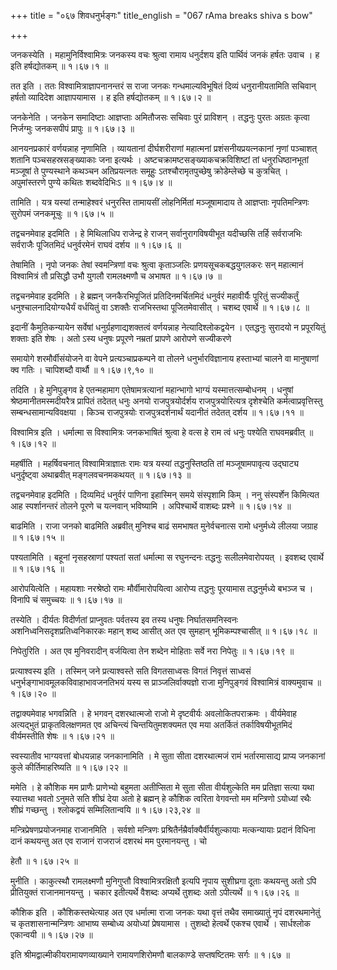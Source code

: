 +++
title = "०६७ शिवधनुर्भङ्गः"
title_english = "067 rAma breaks shiva s bow"

+++


जनकस्येति । महामुनिर्विश्वामित्रः जनकस्य वचः श्रुत्वा रामाय धनुर्दशय इति
पार्थिवं जनकं हर्षतः उवाच । ह इति हर्षद्योतकम्  ॥  १।६७।१  ॥   

  

तत इति । ततः विश्वामित्राज्ञापनानन्तरं स राजा जनकः गन्धमाल्यविभूषितं
दिव्यं धनुरानीयतामिति सचिवान् हर्षतो व्यादिदेश आज्ञापयामास । ह इति
हर्षद्योतकम्  ॥  १।६७।२  ॥   

  

जनकेनेति । जनकेन समादिष्टाः आज्ञप्ताः अमितौजसः सचिवाः पुरं प्राविशन् ।
तद्धनुः पुरतः अग्रतः कृत्वा निर्जग्मुः जनकसपीपं प्रापुः  ॥  १।६७।३  ॥   

  

आनयनप्रकारं वर्णयन्नाह नृणामिति । व्यायतानां दीर्घशरीराणां महात्मनां
प्रशंसनीयप्रयत्नकानां नृणां पञ्चाशत् शतानि पञ्चसहस्रसङ्ख्याकाः जना
इत्यर्थः । अष्टचक्रामष्टसङ्ख्याकचक्रविशिष्टां तां धनुरधिष्ठानभूतां
मञ्जूषां ते पुण्यस्थाने कथञ्चन अतिप्रयत्नतः समूहुः ऽतश्चौरामृतपुच्छेषु
क्रोडेम्लेच्छे च कुत्रचित् । अपुमांस्तरणे पुण्ये कथितः शब्दवेदिभिःऽ  ॥ 
१।६७।४  ॥   

  

तामिति । यत्र यस्यां तन्माहेश्वरं धनुरस्ति तामायसीं लोहनिर्मितां
मञ्जूषामादाय ते आज्ञप्ताः नृपतिमन्त्रिणः सुरोपमं जनकमूचुः  ॥  १।६७।५  ॥   

  

तद्वचनमेवाह इदमिति । हे मिथिलाधिप राजेन्द्र हे राजन् सर्वानुरागविषयीभूत
यदीच्छसि तर्हि सर्वराजभिः सर्वराजैः पूजितमिदं धनुर्वरमेनं राघवं दर्शय  ॥ 
१।६७।६  ॥   

  

तेषामिति । नृपो जनकः तेषां स्वमन्त्रिणां वचः श्रुत्वा कृताञ्जलिः
प्रणयसूचकबद्धयुगलकरः सन् महात्मानं विश्वामित्रं तौ प्रसिद्धौ उभौ युगलौ
रामलक्ष्मणौ च अभाषत  ॥  १।६७।७  ॥   

  

तद्वचनमेवाह इदमिति । हे ब्रह्मन् जनकैरभिपूजितं प्रतिदिनमर्चितमिदं
धनुर्वरं महावीर्यैः पूरितुं सज्यीकर्तुं धनुश्चालनादियोग्यधैर्यं
वर्धयितुं वा ऽशक्तैः राजभिस्तथा पूजितमेवासीत् । चशब्द एवार्थे  ॥  १।६७।८
 ॥   

  

इदानीं कैमुतिकन्यायेन सर्वेषां धनुर्ग्रहणाद्यशक्तत्वं वर्णयन्नाह
नेत्यादिश्लोकद्वयेन । एतद्धनुः सुरादयो न प्रपूरयितुं शक्ताः इति शेषः ।
अतो ऽस्य धनुषः प्रपूरणे नम्रतां प्रापणे आरोपणे सज्यीकरणे  

समायोगे शरमौर्वीसंयोजने वा वेपने प्रत्यञ्चाप्रकम्पने वा तोलने
धनुर्भारविज्ञानाय हस्ताभ्यां चालने वा मानुषाणां क्व गतिः । चापिशब्दौ
वार्थौ  ॥  १।६७।९,१०  ॥   

  

तदिति । हे मुनिपुङ्गव हे एतन्महामाग एतेषामत्रत्यानां महान्भागो भाग्यं
यस्मात्तत्सम्बोधनम् । धनुषां श्रेष्ठमानीतमस्मदीयरैत्र प्रापितं तदेतत्
धनुः अनयो राजपुत्रयोर्दर्शय राजपुत्रयोरित्यत्र दृशेश्चेति
कर्मत्वाप्रवृत्तिस्तु सम्बन्धसामान्यविवक्षया । किञ्च राजपुत्रयोः
राजपुत्रदर्शनार्थं यदानीतं तदेतत् दर्शय  ॥  १।६७।११  ॥   

  

विश्वामित्र इति । धर्मात्मा स विश्वामित्रः जनकभाषितं श्रुत्वा हे वत्स हे
राम त्वं धनुः पश्येति राघवमब्रवीत्  ॥  १।६७।१२  ॥   

  

महर्षीति । महर्षिवचनात् विश्वामित्राज्ञातः रामः यत्र यस्यां
तद्धनुस्तिष्ठति तां मञ्जूषामपावृत्य उद्घाट्य धनुर्दृष्ट्वा अथाब्रवीत्
मङ्गलवचनमकथयत्  ॥  १।६७।१३  ॥   

  

तद्वचनमेवाह इदमिति । दिव्यमिदं धनुर्वरं पाणिना इहास्मिन् समये संस्पृशामि
किम् । ननु संस्पर्शेन किमित्यत आह स्पर्शानन्तरं तोलने पूरणे च यत्नवान्
भविष्यामि । अपिश्चार्थे वाशब्दः प्रश्ने  ॥  १।६७।१४  ॥   

  

बाढमिति । राजा जनको बाढमिति अब्रवीत् मुनिश्च बाढं समभाषत मुनेर्वचनात्स
रामो धनुर्मध्ये लीलया जग्राह  ॥  १।६७।१५  ॥   

  

पश्यतामिति । बहूनां नृसहस्राणां पश्यतां सतां धर्मात्मा स रघुनन्दनः
तद्धनुः सलीलमेवारोपयत् । इवशब्द एवार्थे  ॥  १।६७।१६  ॥   

  

आरोपयित्वेति । महायशाः नरश्रेष्ठो रामः मौर्वीमारोपयित्वा आरोप्य तद्धनुः
पूरयामास तद्धनुर्मध्ये बभञ्ज च । विनापि चं समुच्चयः  ॥  १।६७।१७  ॥   

  

तस्येति । दीर्यतः विदीर्णतां प्राप्नुवतः पर्वतस्य इव तस्य धनुषः
निर्घातसमनिस्वनः अशनिध्वनिसदृशप्रतिध्वनिकारकः महान् शब्द आसीत् अत एव
सुमहान् भूमिकम्पश्चासीत्  ॥  १।६७।१८  ॥   

  

निपेतुरिति । अत एव मुनिवरादीन् वर्जयित्वा तेन शब्देन मोहिताः सर्वे नरा
निपेतुः  ॥  १।६७।१९  ॥   

  

प्रत्याश्वस्य इति । तस्मिन् जने प्रत्याश्वस्ते सति विगतसाध्वसः विगतं
निवृत्तं साध्वसं धनुर्भङ्गाभावमूलकविवाहाभावजनतिभयं यस्य स
प्राञ्जलिर्वाक्यज्ञो राजा मुनिपुङ्गवं विश्वामित्रं वाक्यमुवाच  ॥  १।६७।२०
 ॥   

  

तद्वाक्यमेवाह भगवन्निति । हे भगवन् दशरथात्मजो राजो मे दृष्टवीर्यः
अवलोकितपराक्रमः । वीर्यमेवाह अत्यद्भुतं प्राकृतविलक्षणमत एव अचिन्त्यं
चिन्तयितुमशक्यमत एव मया अतर्कितं तर्काविषयीभूतमिदं वीर्यमस्तीति शेषः  ॥ 
१।६७।२१  ॥   

  

स्वस्यातीव भाग्यवत्तां बोधयन्नाह जनकानामिति । मे सुता सीता दशरथात्मजं
रामं भर्तारमासाद्य प्राप्य जनकानां कुले कीर्तिमाहरिष्यति  ॥  १।६७।२२  ॥   

  

ममेति । हे कौशिक मम प्राणैः प्राणेभ्यो बहुमता अतीप्सिता मे सुता सीता
वीर्यशुल्केति मम प्रतिज्ञा सत्या यथा स्यात्तथा भवतो ऽनुमते सति शीघ्रं
देया अतो हे ब्रह्मन् हे कौशिक त्वरिता वेगवन्तो मम मन्त्रिणो ऽयोध्यां
रथैः शीघ्रं गच्छन्तु । श्लोकद्वयं सम्मिलितान्वयि  ॥  १।६७।२३,२४  ॥   

  

मन्त्रिप्रेषणप्रयोजनमाह राजानमिति । सर्वशो मन्त्रिणः
प्रश्रितैर्नम्रैर्वाक्यैर्वीर्यशुल्कायाः मत्कन्यायाः प्रदानं विधिना दानं
कथयन्तु अत एव राजानं राजराजं दशरथं मम पुरमानयन्तु । चो  

हेतौ  ॥  १।६७।२५  ॥   

  

मुनीति । काकुत्स्थौ रामलक्ष्मणौ मुनिगुप्तौ विश्वामित्ररक्षितौ इत्यपि
नृपाय सुशीघ्रगा दूताः कथयन्तु अतो ऽपि प्रीतियुक्तं राजानमानयन्तु । चकार
इतीत्यर्थे वैशब्दः अप्यर्थे तुशब्दः अतो ऽपीत्यर्थे  ॥  १।६७।२६  ॥   

  

कौशिक इति । कौशिकस्तथेत्याह अत एव धर्मात्मा राजा जनकः यथा वृत्तं तथैव
समाख्यातुं नृपं दशरथमानेतुं च कृतशासनान्मन्त्रिणः आभाष्य सम्बोध्य
अयोध्यां प्रेषयामास । तुशब्दो हेत्वर्थे एकश्च एवार्थे । सार्धश्लोक
एकान्वयी  ॥  १।६७।२७  ॥   

  

इति श्रीमद्वाल्मीकीयरामायणव्याख्याने रामायणशिरोमणौ बालकाण्डे
सप्तषष्टितमः सर्गः  ॥  १।६७  ॥   

  

  


